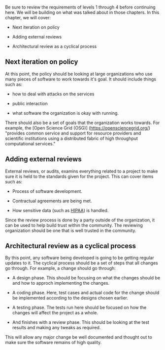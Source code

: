 <!--
.. title: LEVEL 5: SOFTWARE ENGINEERING FOR CRITICAL CI
.. slug: level-5
.. date: 2019-04-12 15:21:19 UTC-04:00
.. tags: TrustedCI Software Engeneering Guide 
.. category: 
.. link: 
.. description:TrustedCI Software Engeneering Guide Level 5. Policy should be looking at large organizations who use many pieces of software to work towards it's goal. 
.. type: text
-->

Be sure to review the requirements of levels 1 through 4 before continuing here. We will be building on what was talked about in those chapters. In this chapter, we will cover:

* Next iteration on policy

* Adding external reviews

* Architectural review as a cyclical process

## Next iteration on policy

At this point, the policy should be looking at large organizations who use many pieces of software to work towards it's goal. It should include things such as:

* how to deal with attacks on the services

* public interaction

* what software the organization is okay with running.

There should also be a set of goals that the organization works towards. For example, the [Open Science Grid (OSG)] (https://opensciencegrid.org/) "provides common service and support for resource providers and scientific institutions using a distributed fabric of high throughput computational services."

## Adding external reviews

External reviews, or audits, examins everything related to a project to make sure it is held to the standards given for the project. This can cover items such as:

* Process of software development.

* Contractual agreements are being met.

* How sensitive data (such as [HIPAA](https://www.hhs.gov/hipaa/index.html)) is handled.

Since the review process is done by a party outside of the organization, it can be used to help build trust within the community. The reviewing organization should be one that is well trusted in the community.


## Architectural review as a cyclical process

By this point, any software being developed is going to be getting regular updates to it. The cyclical process should be a set of steps that all changes go through. For example, a change should go through:

* A design phase. This should be focusing on what the changes should be and how to approch implementing the changes.

* A coding phase. Here, test cases and actual code for the change should be implemented according to the designs chosen earlier.

* A testing phase. The tests run here should be focused on how the changes will affect the project as a whole.

* And finishes with a review phase. This should be looking at the test results and making any tweaks as required.

This will allow any major change be well documented and thought out to make sure the software remains of high quality.
